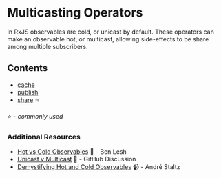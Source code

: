 # Multicasting Operators

In RxJS observables are cold, or unicast by default. These operators can make an observable hot, or multicast, allowing
side-effects to be share among multiple subscribers.

## Contents
* [cache](cache.md)
* [publish](publish.md)
* [share](share.md) :star:

:star: - *commonly used*

### Additional Resources
* [Hot vs Cold Observables](https://medium.com/@benlesh/hot-vs-cold-observables-f8094ed53339#.8x9uam5rg) :newspaper: - Ben Lesh
* [Unicast v Multicast](https://github.com/zenparsing/es-observable/issues/66) :newspaper: -  GitHub Discussion
* [Demystifying Hot and Cold Observables](https://egghead.io/lessons/rxjs-demystifying-cold-and-hot-observables-in-rxjs) :video_camera: - André Staltz